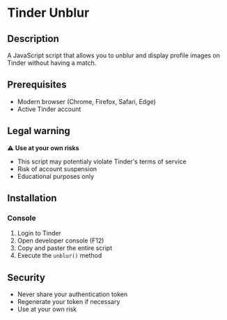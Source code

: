 # Tinder Unblur

## Description

A JavaScript script that allows you to unblur and display profile images on Tinder without having a match.

## Prerequisites

- Modern browser (Chrome, Firefox, Safari, Edge)
- Active Tinder account

## Legal warning

⚠️ **Use at your own risks**
- This script may potentialy violate Tinder's terms of service
- Risk of account suspension
- Educational purposes only

## Installation

### Console

1. Login to Tinder
2. Open developer console (F12)
3. Copy and paster the entire script
4. Execute the `unblur()` method

## Security

- Never share your authentication token
- Regenerate your token if necessary
- Use at your own risk